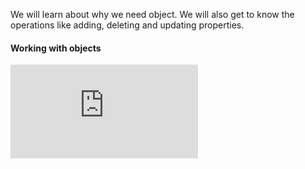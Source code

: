 We will learn about why we need object. We will also get to know the operations like adding, deleting and updating properties.

#### Working with objects

<div class="youtube-embed">
  <iframe src="https://www.youtube-nocookie.com/embed/2twZLUKlUHY?rel=0" frameborder="0" allow="accelerometer; autoplay; encrypted-media; gyroscope; picture-in-picture" allowfullscreen></iframe>
</div>
